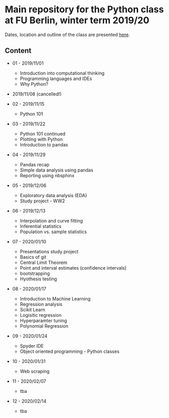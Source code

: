 # Main repository for the Python class at FU Berlin, winter term 2019/20

Dates, location and outline of the class are presented [here](https://www.fu-berlin.de/vv/de/lv/549631?m=348815&p=348375&pc=478016&sm=498562).

## Content

* 01 - 2019/11/01
  * Introduction into computational thinking
  * Programming languages and IDEs 
  * Why Python?

* 2019/11/08 (cancelled!)

* 02 - 2019/11/15
  * Python 101
  
* 03 - 2019/11/22
  * Python 101 continued
  * Plotting with Python
  * Introduction to pandas
 
* 04 - 2019/11/29
  * Pandas recap
  * Simple data analysis using pandas
  * Reporting using nbsphinx 

* 05 - 2019/12/06
  * Exploratory data analysis (EDA) 
  * Study project - WW2
  
* 06 - 2019/12/13
  * Interpolation and curve fitting
  * Inferential statistics
  * Population vs. sample statistics

  
* 07 - 2020/01/10
  * Presentations study project
  * Basics of git
  * Central Limit Theorem
  * Point and interval estimates (confidence intervals)
  * bootstrapping
  * Hyothesis testing


* 08 - 2020/01/17
  * Introduction to Machine Learning
  * Regression analysis
  * Scikit Learn
  * Logisitic regression
  * Hyperparamter tuning
  * Polynomial Regression
 
* 09 - 2020/01/24
  * Spyder IDE
  * Object oriented programming - Python classes
 
* 10 - 2020/01/31
  * Web scraping
 
* 11 - 2020/02/07
  * tba
 
* 12 - 2020/02/14
  * tba
